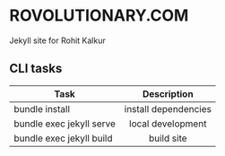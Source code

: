 # ROVOLUTIONARY.COM

Jekyll site for Rohit Kalkur

## CLI tasks

| 		Task 			|					Description					   |
|---------------|:------------------------------:|
| bundle install   | 		install dependencies		   |
| bundle exec jekyll serve | 				local development 				   |
| bundle exec jekyll build | 				build site 				   |